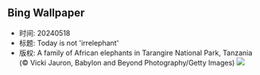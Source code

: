 ## Bing Wallpaper
- 时间: 20240518
- 标题: Today is not 'irrelephant'
- 版权: A family of African elephants in Tarangire National Park, Tanzania (© Vicki Jauron, Babylon and Beyond Photography/Getty Images)
![](https://cn.bing.com/th?id=OHR.TarangireElephants_EN-US8865263185_UHD.jpg&rf=LaDigue_UHD.jpg&pid=hp&w=3840&h=2160&rs=1&c=4)
